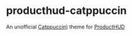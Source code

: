 # producthud-catppuccin
An unofficial [Catppuccin)](https://catppuccin.com/) theme for [ProductHUD](https://github.com/Kruphixx/producthud)
